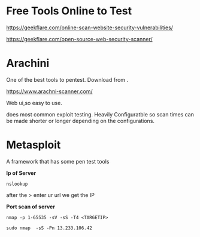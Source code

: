 # Free Tools Online to Test

https://geekflare.com/online-scan-website-security-vulnerabilities/

https://geekflare.com/open-source-web-security-scanner/



# Arachini

One of the best tools to pentest. Download from .

https://www.arachni-scanner.com/

Web ui,so easy to use.

does most common exploit testing.
Heavily Configuratble so scan times can be made shorter or longer depending on the configurations.

# Metasploit

A framework that has some pen test tools

**Ip of Server**

```
nslookup
```

after the > enter ur url we get the IP

**Port scan of server**

```
nmap -p 1-65535 -sV -sS -T4 <TARGETIP>
```



```
sudo nmap  -sS -Pn 13.233.106.42
```